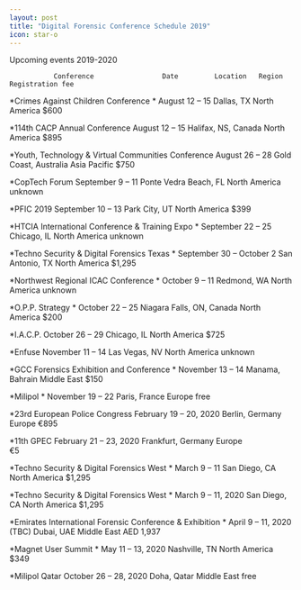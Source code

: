 ```yaml
---
layout: post
title: "Digital Forensic Conference Schedule 2019"
icon: star-o
---
```



Upcoming events 2019-2020


               Conference	              Date	       Location	  Region	  Registration fee


*Crimes Against Children Conference * 	August 12 – 15	Dallas, TX	North America	$600

*114th CACP Annual Conference	August 12 – 15	Halifax, NS, Canada	North America	$895

*Youth, Technology & Virtual Communities Conference	August 26 – 28	Gold Coast, Australia	Asia Pacific	$750

*CopTech Forum	September 9 – 11	Ponte Vedra Beach, FL	North America	unknown

*PFIC 2019	September 10 – 13	Park City, UT	North America	$399

*HTCIA International Conference & Training Expo *	September 22 – 25	Chicago, IL	North America	unknown

*Techno Security & Digital Forensics Texas *	September 30 – October 2	San Antonio, TX	North America	$1,295

*Northwest Regional ICAC Conference *	October 9 – 11	Redmond, WA	North America	unknown

*O.P.P. Strategy *	October 22 – 25	Niagara Falls, ON, Canada	North America	$200

*I.A.C.P.	October 26 – 29	Chicago, IL	North America	$725

*Enfuse	November 11 – 14	Las Vegas, NV	North America	unknown

*GCC Forensics Exhibition and Conference *	November 13 – 14	Manama, Bahrain	Middle East	$150

*Milipol  *	November 19 – 22	Paris, France	Europe	free

*23rd European Police Congress	February 19 – 20, 2020	Berlin, Germany	Europe	€895

*11th GPEC	February 21 – 23, 2020	Frankfurt, Germany	Europe	
€5

*Techno Security & Digital Forensics West *	March 9 – 11	San Diego, CA	North America	$1,295

*Techno Security & Digital Forensics West *	March 9 – 11, 2020	San Diego, CA	North America	$1,295

*Emirates International Forensic Conference & Exhibition *	April 9 – 11, 2020 (TBC)	Dubai, UAE	Middle East	AED 1,937

*Magnet User Summit *	May 11 – 13, 2020	Nashville, TN	North America	$349

*Milipol Qatar	October 26 – 28, 2020	Doha, Qatar	Middle East	free
